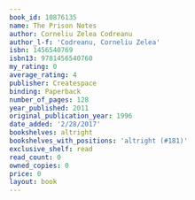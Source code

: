 ```yaml
---
book_id: 10876135
name: The Prison Notes
author: Corneliu Zelea Codreanu
author_l-f: 'Codreanu, Corneliu Zelea'
isbn: 1456540769
isbn13: 9781456540760
my_rating: 0
average_rating: 4
publisher: Createspace
binding: Paperback
number_of_pages: 128
year_published: 2011
original_publication_year: 1996
date_added: '2/28/2017'
bookshelves: altright
bookshelves_with_positions: 'altright (#181)'
exclusive_shelf: read
read_count: 0
owned_copies: 0
price: 0
layout: book
---
```

